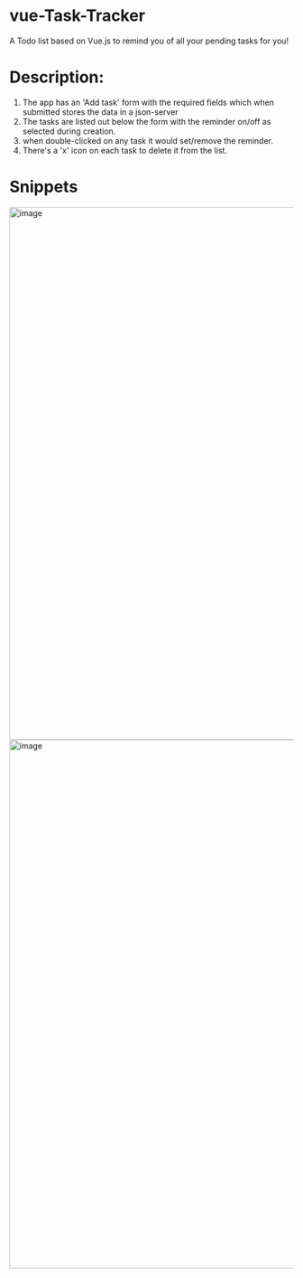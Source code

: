 # vue-Task-Tracker

A Todo list based on Vue.js to remind you of all your pending tasks for you!

# Description:
1. The app has an 'Add task' form with the required fields which when submitted stores the data in a json-server
2. The tasks are listed out below the form with the reminder on/off as selected during creation.
3. when double-clicked on any task it would set/remove the reminder.
4. There's a 'x' icon on each task to delete it from the list.

# Snippets


<img width="943" alt="image" src="https://github.com/manisha-dey-70/vue-Task-Tracker/assets/140352578/f26b924b-6dae-4c31-8eb9-fdfcbe898dce">

<img width="936" alt="image" src="https://github.com/manisha-dey-70/vue-Task-Tracker/assets/140352578/fa4210d7-727f-4645-9dab-9ed1fdc66247">

